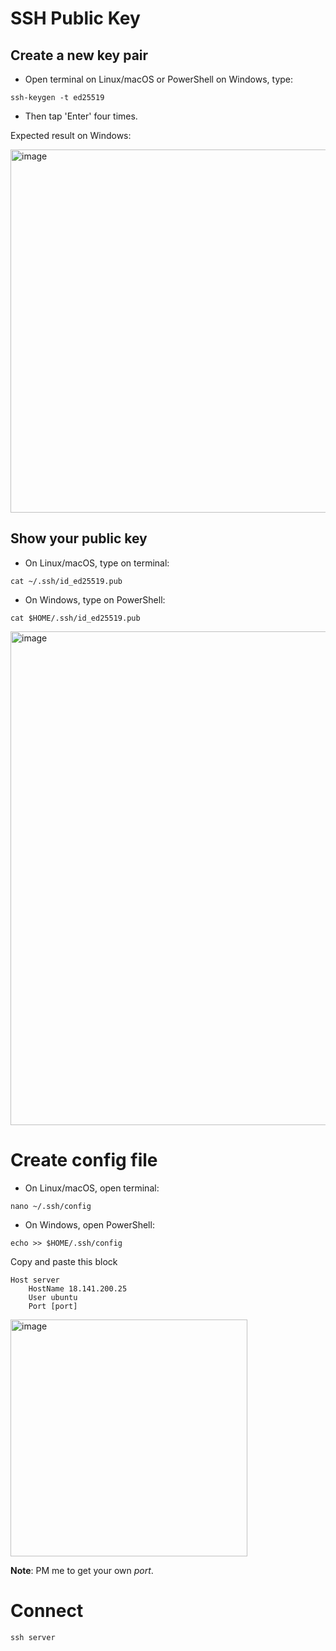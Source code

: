 # SSH Public Key

## Create a new key pair
* Open terminal on Linux/macOS or PowerShell on Windows, type:
```
ssh-keygen -t ed25519
```
* Then tap 'Enter' four times.

Expected result on Windows:

<img width="581" alt="image" src="https://user-images.githubusercontent.com/22287261/173214087-57db2dd9-59f6-45fc-824a-db565c1eeec8.png">


## Show your public key
* On Linux/macOS, type on terminal:
```
cat ~/.ssh/id_ed25519.pub
```

* On Windows, type on PowerShell:
```
cat $HOME/.ssh/id_ed25519.pub
```
<img width="790" alt="image" src="https://user-images.githubusercontent.com/22287261/173214118-26bde204-f48b-4cc4-8928-0f5ba25bcd7d.png">

# Create config file
* On Linux/macOS, open terminal:
```
nano ~/.ssh/config
```
* On Windows, open PowerShell:
```
echo >> $HOME/.ssh/config
```

Copy and paste this block
```
Host server
    HostName 18.141.200.25
    User ubuntu
    Port [port]
```
<img width="379" alt="image" src="https://user-images.githubusercontent.com/22287261/173214236-afab63a4-b14c-4e1f-a1a7-8948d417e0f8.png">

**Note**: PM me to get your own *port*.

# Connect
```
ssh server
```
